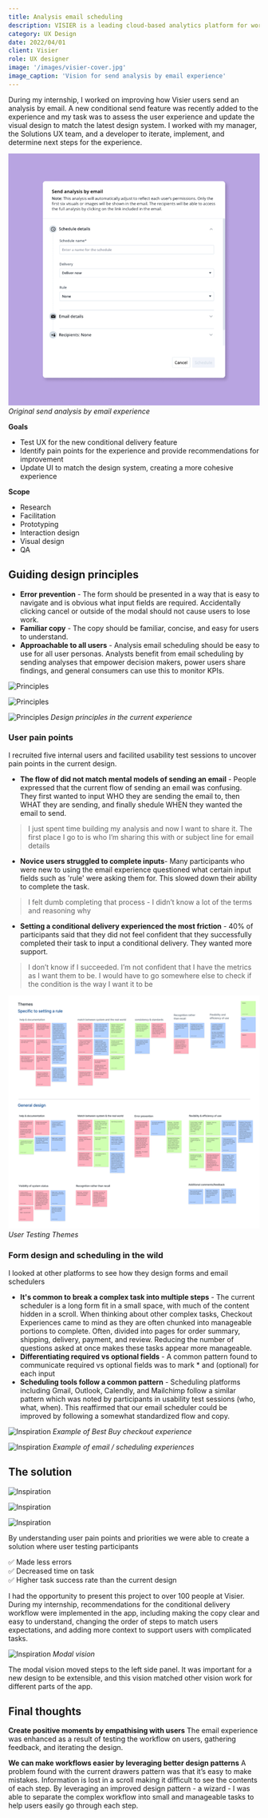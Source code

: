 ```yaml
---
title: Analysis email scheduling
description: VISIER is a leading cloud-based analytics platform for workforce analytics and workforce planning. With best-practice expertise built-in, Visier empowers HR and business leaders to make immediate, informed decisions to drive better business outcomes.
category: UX Design
date: 2022/04/01
client: Visier
role: UX designer
image: '/images/visier-cover.jpg'
image_caption: 'Vision for send analysis by email experience'
---
```


During my internship, I worked on improving how Visier users send an analysis by email. A new conditional send feature was recently added to the experience and my task was to assess the user experience and update the visual design to match the latest design system. I worked with my manager, the Solutions UX team, and a developer to iterate, implement, and determine next steps for the experience. 

<div class="gallery-box">
  <div class="gallery">
    <img src="/images/visier-old.jpg" loading="lazy" alt="Visier-email">
  </div>
  <em>Original send analysis by email experience</em>
</div>

**Goals**
- Test UX for the new conditional delivery feature
- Identify pain points for the experience and provide recommendations for improvement
- Update UI to match the design system, creating a more cohesive experience

**Scope**
- Research
- Facilitation
- Prototyping
- Interaction design
- Visual design
- QA



## Guiding design principles 
- **Error prevention** - The form should be presented in a way that is easy to navigate and is obvious what input fields are required. Accidentally clicking cancel or outside of the modal should not cause users to lose work.
- **Familiar copy** - The copy should be familiar, concise, and easy for users to understand.
- **Approachable to all users** - Analysis email scheduling should be easy to use for all user personas. Analysts benefit from email scheduling by sending analyses that empower decision makers, power users share findings, and general consumers can use this to monitor KPIs.

![Principles]({{site.baseurl}}/images/visier-principles-error.jpg) 

![Principles]({{site.baseurl}}/images/visier-principles-copy.jpg)

![Principles]({{site.baseurl}}/images/visier-principles-approachable.jpg)
*Design principles in the current experience*

### User pain points
I recruited five internal users and facilited usability test sessions to uncover pain points in the current design.

- **The flow of did not match mental models of sending an email** - People expressed that the current flow of sending an email was confusing. They first wanted to input WHO they are sending the email to, then WHAT they are sending, and finally shedule WHEN they wanted the email to send.

> I just spent time building my analysis and now I want to share it. The first place I go to is who I’m sharing this with or subject line for email details

- **Novice users struggled to complete inputs**- Many participants who were new to using the email experience questioned what certain input fields such as 'rule' were asking them for. This slowed down their ability to complete the task.

> I felt dumb completing that process - I didn’t know a lot of the terms and reasoning why

- **Setting a conditional delivery experienced the most friction** - 40% of participants said that they did not feel confident that they successfully completed their task to input a conditional delivery. They wanted more support. 

> I don’t know if I succeeded. I’m not confident that I have the metrics as I want them to be. I would have to go somewhere else to check if the condition is the way I want it to be

<div class="gallery-box">
  <div class="gallery">
    <img src="/images/visier-themes.jpg" loading="lazy" alt="themes">
  </div>
  <em>User Testing Themes</em>
</div>

### Form design and scheduling in the wild
I looked at other platforms to see how they design forms and email schedulers
- **It's common to break a complex task into multiple steps** - The current scheduler is a long form fit in a small space, with much of the content hidden in a scroll. When thinking about other complex tasks, Checkout Experiences came to mind as they are often chunked into manageable portions to complete. Often, divided into pages for order summary, shipping, delivery, payment, and review. Reducing the number of questions asked at once makes these tasks appear more manageable. 
- **Differentiating required vs optional fields** - A common pattern found to communicate required vs optional fields was to mark * and (optional) for each input
- **Scheduling tools follow a common pattern** - Scheduling platforms including Gmail, Outlook, Calendly, and Mailchimp follow a similar pattern which was noted by participants in usability test sessions (who, what, when). This reaffirmed that our email scheduler could be improved by following a somewhat standardized flow and copy.

![Inspiration]({{site.baseurl}}/images/visier-wild1.jpg)
*Example of Best Buy checkout experience*

![Inspiration]({{site.baseurl}}/images/visier-wild2.jpg)
*Example of email / scheduling experiences*



## The solution  

![Inspiration]({{site.baseurl}}/images/visier-solution1.jpg)

![Inspiration]({{site.baseurl}}/images/visier-solution2.jpg)

![Inspiration]({{site.baseurl}}/images/visier-solution3.jpg)

By understanding user pain points and priorities we were able to create a solution where user testing participants

✅ Made less errors <br>
✅ Decreased time on task <br>
✅ Higher task success rate than the current design

I had the opportunity to present this project to over 100 people at Visier. During my internship, recommendations for the conditional delivery workflow were implemented in the app, including making the copy clear and easy to understand, changing the order of steps to match users expectations, and adding more context to support users with complicated tasks. 

![Inspiration]({{site.baseurl}}/images/visier-solution4.jpg)
*Modal vision*

The modal vision moved steps to the left side panel. It was important for a new design to be extensible, and this vision matched other vision work for different parts of the app. 



## Final thoughts 

**Create positive moments by empathising with users**
The email experience was enhanced as a result of testing the workflow on users, gathering feedback, and iterating the design. 

**We can make workflows easier by leveraging better design patterns**
A problem found with the current drawers pattern was that it’s easy to make mistakes. Information is lost in a scroll making it difficult to see the contents of each step. By leveraging an improved design pattern - a wizard - I was able to separate the complex workflow into small and manageable tasks to help users easily go through each step.